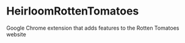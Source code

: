 HeirloomRottenTomatoes
======================

Google Chrome extension that adds features to the Rotten Tomatoes website
